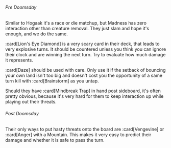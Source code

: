 ###### Pre Doomsday

Similar to Hogaak it's a race or die matchup, but Madness has zero interaction
other than creature removal. They just slam and hope it's enough, and we do the
same.

:card[Lion's Eye Diamond] is a very scary card in their deck, that leads to very
explosive turns. It should be countered unless you think you can ignore their
clock and are winning the next turn. Try to evaluate how much damage it
represents.

:card[Daze] should be used with care. Only use it if the setback of bouncing
your own land isn't too big and doesn't cost you the opportunity of a same turn
kill with :card[Brainstorm] as you untap.

Should they have :card[Mindbreak Trap] in hand post sideboard, it's often pretty
obvious, because it's very hard for them to keep interaction up while playing
out their threats.

###### Post Doomsday

Their only ways to put hasty threats onto the board are :card[Vengevine] or
:card[Anger] with a Mountain. This makes it very easy to predict their damage
and whether it is safe to pass the turn.
